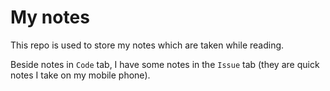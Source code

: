 # My notes

This repo is used to store my notes which are taken while reading.

Beside notes in `Code` tab, I have some notes in the `Issue` tab (they are quick notes I take on my mobile phone).
